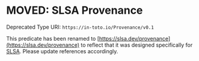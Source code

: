 # MOVED: SLSA Provenance

Deprecated Type URI: `https://in-toto.io/Provenance/v0.1`

This predicate has been renamed to [https://slsa.dev/provenance](https://slsa.dev/provenance) to reflect
that it was designed specifically for [SLSA](https://slsa.dev). Please update
references accordingly.
